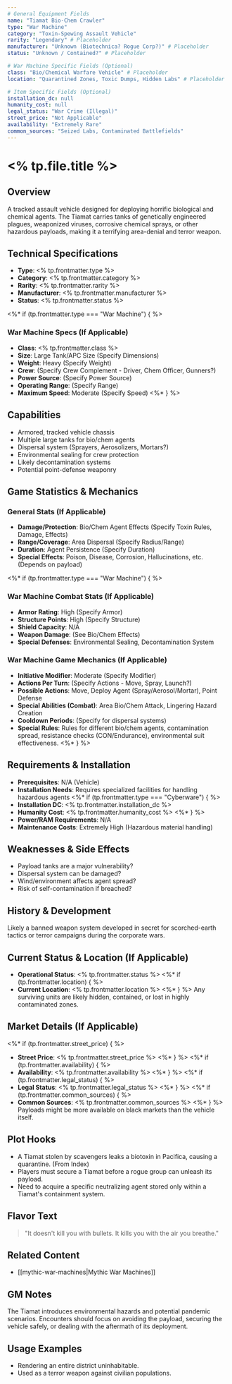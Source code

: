 ```yaml
---
# General Equipment Fields
name: "Tiamat Bio-Chem Crawler"
type: "War Machine"
category: "Toxin-Spewing Assault Vehicle"
rarity: "Legendary" # Placeholder
manufacturer: "Unknown (Biotechnica? Rogue Corp?)" # Placeholder
status: "Unknown / Contained?" # Placeholder

# War Machine Specific Fields (Optional)
class: "Bio/Chemical Warfare Vehicle" # Placeholder
location: "Quarantined Zones, Toxic Dumps, Hidden Labs" # Placeholder

# Item Specific Fields (Optional)
installation_dc: null
humanity_cost: null
legal_status: "War Crime (Illegal)"
street_price: "Not Applicable"
availability: "Extremely Rare"
common_sources: "Seized Labs, Contaminated Battlefields"
---
```


# <% tp.file.title %>

## Overview
A tracked assault vehicle designed for deploying horrific biological and chemical agents. The Tiamat carries tanks of genetically engineered plagues, weaponized viruses, corrosive chemical sprays, or other hazardous payloads, making it a terrifying area-denial and terror weapon.

## Technical Specifications
- **Type**: <% tp.frontmatter.type %>
- **Category**: <% tp.frontmatter.category %>
- **Rarity**: <% tp.frontmatter.rarity %>
- **Manufacturer**: <% tp.frontmatter.manufacturer %>
- **Status**: <% tp.frontmatter.status %>

<%* if (tp.frontmatter.type === "War Machine") { %>
### War Machine Specs (If Applicable)
- **Class**: <% tp.frontmatter.class %>
- **Size**: Large Tank/APC Size (Specify Dimensions)
- **Weight**: Heavy (Specify Weight)
- **Crew**: (Specify Crew Complement - Driver, Chem Officer, Gunners?)
- **Power Source**: (Specify Power Source)
- **Operating Range**: (Specify Range)
- **Maximum Speed**: Moderate (Specify Speed)
<%* } %>

## Capabilities
- Armored, tracked vehicle chassis
- Multiple large tanks for bio/chem agents
- Dispersal system (Sprayers, Aerosolizers, Mortars?)
- Environmental sealing for crew protection
- Likely decontamination systems
- Potential point-defense weaponry

## Game Statistics & Mechanics
### General Stats (If Applicable)
- **Damage/Protection**: Bio/Chem Agent Effects (Specify Toxin Rules, Damage, Effects)
- **Range/Coverage**: Area Dispersal (Specify Radius/Range)
- **Duration**: Agent Persistence (Specify Duration)
- **Special Effects**: Poison, Disease, Corrosion, Hallucinations, etc. (Depends on payload)

<%* if (tp.frontmatter.type === "War Machine") { %>
### War Machine Combat Stats (If Applicable)
- **Armor Rating**: High (Specify Armor)
- **Structure Points**: High (Specify Structure)
- **Shield Capacity**: N/A
- **Weapon Damage**: (See Bio/Chem Effects)
- **Special Defenses**: Environmental Sealing, Decontamination System

### War Machine Game Mechanics (If Applicable)
- **Initiative Modifier**: Moderate (Specify Modifier)
- **Actions Per Turn**: (Specify Actions - Move, Spray, Launch?)
- **Possible Actions**: Move, Deploy Agent (Spray/Aerosol/Mortar), Point Defense
- **Special Abilities (Combat)**: Area Bio/Chem Attack, Lingering Hazard Creation
- **Cooldown Periods**: (Specify for dispersal systems)
- **Special Rules**: Rules for different bio/chem agents, contamination spread, resistance checks (CON/Endurance), environmental suit effectiveness.
<%* } %>

## Requirements & Installation
- **Prerequisites**: N/A (Vehicle)
- **Installation Needs**: Requires specialized facilities for handling hazardous agents
<%* if (tp.frontmatter.type === "Cyberware") { %>
- **Installation DC**: <% tp.frontmatter.installation_dc %>
- **Humanity Cost**: <% tp.frontmatter.humanity_cost %>
<%* } %>
- **Power/RAM Requirements**: N/A
- **Maintenance Costs**: Extremely High (Hazardous material handling)

## Weaknesses & Side Effects
- Payload tanks are a major vulnerability?
- Dispersal system can be damaged?
- Wind/environment affects agent spread?
- Risk of self-contamination if breached?

## History & Development
Likely a banned weapon system developed in secret for scorched-earth tactics or terror campaigns during the corporate wars.

## Current Status & Location (If Applicable)
- **Operational Status**: <% tp.frontmatter.status %>
<%* if (tp.frontmatter.location) { %>
- **Current Location**: <% tp.frontmatter.location %>
<%* } %>
Any surviving units are likely hidden, contained, or lost in highly contaminated zones.

## Market Details (If Applicable)
<%* if (tp.frontmatter.street_price) { %>
- **Street Price**: <% tp.frontmatter.street_price %>
<%* } %>
<%* if (tp.frontmatter.availability) { %>
- **Availability**: <% tp.frontmatter.availability %>
<%* } %>
<%* if (tp.frontmatter.legal_status) { %>
- **Legal Status**: <% tp.frontmatter.legal_status %>
<%* } %>
<%* if (tp.frontmatter.common_sources) { %>
- **Common Sources**: <% tp.frontmatter.common_sources %>
<%* } %>
Payloads might be more available on black markets than the vehicle itself.

## Plot Hooks
- A Tiamat stolen by scavengers leaks a biotoxin in Pacifica, causing a quarantine. (From Index)
- Players must secure a Tiamat before a rogue group can unleash its payload.
- Need to acquire a specific neutralizing agent stored only within a Tiamat's containment system.

## Flavor Text
> "It doesn't kill you with bullets. It kills you with the air you breathe."

## Related Content
- [[mythic-war-machines|Mythic War Machines]]

## GM Notes
The Tiamat introduces environmental hazards and potential pandemic scenarios. Encounters should focus on avoiding the payload, securing the vehicle safely, or dealing with the aftermath of its deployment.

## Usage Examples
- Rendering an entire district uninhabitable.
- Used as a terror weapon against civilian populations.
